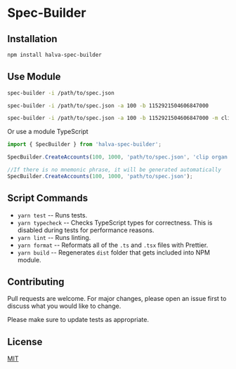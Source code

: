 # Spec-Builder


## Installation
```bash
npm install halva-spec-builder
```
## Use Module

  ```bash
  spec-builder -i /path/to/spec.json 

  spec-builder -i /path/to/spec.json -a 100 -b 1152921504606847000

  spec-builder -i /path/to/spec.json -a 100 -b 1152921504606847000 -m clip organ olive upper oak void inject side suit toilet stick narrow
  ```
  Or use a module TypeScript
  ```javascript
 import { SpecBuilder } from 'halva-spec-builder';

 SpecBuilder.CreateAccounts(100, 1000, 'path/to/spec.json', 'clip organ olive upper oak void inject side suit toilet stick narrow');

 //If there is no mnemonic phrase, it will be generated automatically
 SpecBuilder.CreateAccounts(100, 1000, 'path/to/spec.json');
  ```

## Script Commands

* `yarn test` -- Runs tests.
* `yarn typecheck` -- Checks TypeScript types for correctness. This is disabled during tests for performance reasons.
* `yarn lint` -- Runs linting.
* `yarn format` -- Reformats all of the `.ts` and `.tsx` files with Prettier.
* `yarn build` -- Regenerates `dist` folder that gets included into NPM module.

## Contributing
Pull requests are welcome. For major changes, please open an issue first to discuss what you would like to change.

Please make sure to update tests as appropriate.

## License
[MIT](https://choosealicense.com/licenses/mit/)